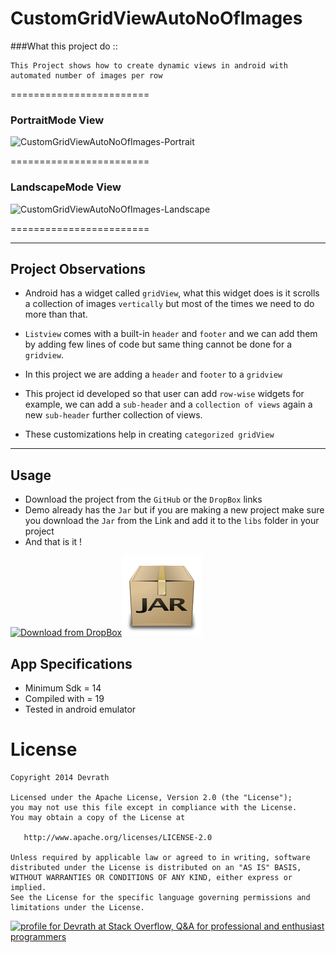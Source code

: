 # CustomGridViewAutoNoOfImages

###What this project do :: 

    This Project shows how to create dynamic views in android with automated number of images per row
    
========================

### PortraitMode View
![CustomGridViewAutoNoOfImages-Portrait](https://github.com/devrath/CustomGridViewAutoNoOfImages/blob/master/snapshot_portrait.gif)          

========================

### LandscapeMode View
![CustomGridViewAutoNoOfImages-Landscape](https://github.com/devrath/CustomGridViewAutoNoOfImages/blob/master/snapshot_landscape.gif)

========================



---

## Project Observations

* Android has a widget called `gridView`, what this widget does is it scrolls a collection of images `vertically` but most of the times we need to do more than that.

* `Listview` comes with a built-in `header` and `footer` and we can add them by adding few lines of code but same thing cannot be done for a `gridview`.

* In this project we are adding a `header` and `footer` to a `gridview`

* This project id developed so that user can add `row-wise` widgets for example, we can add a `sub-header` and a `collection of views` again a new `sub-header` further collection of views.

* These customizations help in creating `categorized gridView`  

---

## Usage

* Download the project from the `GitHub` or the `DropBox` links 
* Demo already has the `Jar` but if you are making a new project make sure you download the `Jar` from the Link and add it to the `libs` folder in your project
* And that is it !

[![Download from DropBox](https://dt8kf6553cww8.cloudfront.net/static/images/icons/blue_dropbox_glyph-vflJ8-C5d.png)](https://www.dropbox.com/s/z6vvqa1k3gkq497/CustomGridViewAdvanced.rar)[![Download from DropBox](https://github.com/devrath/CustomGridViewFixedNoOfImages/blob/master/jarImage.png)](https://www.dropbox.com/s/387ce7bh3aa8u2y/GridViewHeader.jar)


## App Specifications

* Minimum Sdk = 14
* Compiled with = 19
* Tested in android emulator


License
=======

    Copyright 2014 Devrath
    
    Licensed under the Apache License, Version 2.0 (the "License");
    you may not use this file except in compliance with the License.
    You may obtain a copy of the License at

       http://www.apache.org/licenses/LICENSE-2.0

    Unless required by applicable law or agreed to in writing, software
    distributed under the License is distributed on an "AS IS" BASIS,
    WITHOUT WARRANTIES OR CONDITIONS OF ANY KIND, either express or implied.
    See the License for the specific language governing permissions and
    limitations under the License.




<a href="http://stackoverflow.com/users/1083093/devrath">
<img src="http://stackoverflow.com/users/flair/1083093.png" width="208" height="58" alt="profile for Devrath at Stack Overflow, Q&amp;A for professional and enthusiast programmers" title="profile for Devrath at Stack Overflow, Q&amp;A for professional and enthusiast programmers">
</a>
